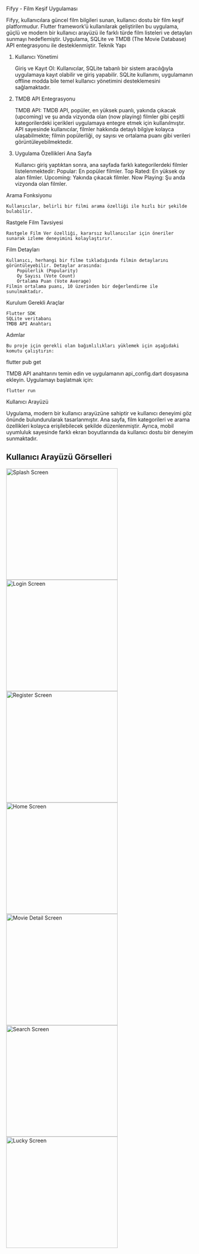 Fifyy - Film Keşif Uygulaması

Fifyy, kullanıcılara güncel film bilgileri sunan, kullanıcı dostu bir film keşif platformudur. Flutter framework’ü kullanılarak geliştirilen bu uygulama, güçlü ve modern bir kullanıcı arayüzü ile farklı türde film listeleri ve detayları sunmayı hedeflemiştir. Uygulama, SQLite ve TMDB (The Movie Database) API entegrasyonu ile desteklenmiştir.
Teknik Yapı
1. Kullanıcı Yönetimi

    Giriş ve Kayıt Ol:
        Kullanıcılar, SQLite tabanlı bir sistem aracılığıyla uygulamaya kayıt olabilir ve giriş yapabilir.
        SQLite kullanımı, uygulamanın offline modda bile temel kullanıcı yönetimini desteklemesini sağlamaktadır.

2. TMDB API Entegrasyonu

    TMDB API:
        TMDB API, popüler, en yüksek puanlı, yakında çıkacak (upcoming) ve şu anda vizyonda olan (now playing) filmler gibi çeşitli kategorilerdeki içerikleri uygulamaya entegre etmek için kullanılmıştır.
        API sayesinde kullanıcılar, filmler hakkında detaylı bilgiye kolayca ulaşabilmekte; filmin popülerliği, oy sayısı ve ortalama puanı gibi verileri görüntüleyebilmektedir.

3. Uygulama Özellikleri
Ana Sayfa

    Kullanıcı giriş yaptıktan sonra, ana sayfada farklı kategorilerdeki filmler listelenmektedir:
        Popular: En popüler filmler.
        Top Rated: En yüksek oy alan filmler.
        Upcoming: Yakında çıkacak filmler.
        Now Playing: Şu anda vizyonda olan filmler.

Arama Fonksiyonu

    Kullanıcılar, belirli bir filmi arama özelliği ile hızlı bir şekilde bulabilir.

Rastgele Film Tavsiyesi

    Rastgele Film Ver özelliği, kararsız kullanıcılar için öneriler sunarak izleme deneyimini kolaylaştırır.

Film Detayları

    Kullanıcı, herhangi bir filme tıkladığında filmin detaylarını görüntüleyebilir. Detaylar arasında:
        Popülerlik (Popularity)
        Oy Sayısı (Vote Count)
        Ortalama Puan (Vote Average)
    Filmin ortalama puanı, 10 üzerinden bir değerlendirme ile sunulmaktadır.

Kurulum
Gerekli Araçlar

    Flutter SDK
    SQLite veritabanı
    TMDB API Anahtarı

Adımlar

    Bu proje için gerekli olan bağımlılıkları yüklemek için aşağıdaki komutu çalıştırın:

flutter pub get

TMDB API anahtarını temin edin ve uygulamanın api_config.dart dosyasına ekleyin.
Uygulamayı başlatmak için:

    flutter run

Kullanıcı Arayüzü

Uygulama, modern bir kullanıcı arayüzüne sahiptir ve kullanıcı deneyimi göz önünde bulundurularak tasarlanmıştır. Ana sayfa, film kategorileri ve arama özellikleri kolayca erişilebilecek şekilde düzenlenmiştir. Ayrıca, mobil uyumluluk sayesinde farklı ekran boyutlarında da kullanıcı dostu bir deneyim sunmaktadır.

## Kullanıcı Arayüzü Görselleri


<img src="app_images/1.png" alt="Splash Screen" width="300">

<img src="app_images/2.png" alt="Login Screen" width="300">

<img src="app_images/3.png" alt="Register Screen" width="300">

<img src="app_images/4.png" alt="Home Screen" width="300">

<img src="app_images/5.png" alt="Movie Detail Screen" width="300">

<img src="app_images/6.png" alt="Search Screen" width="300">

<img src="app_images/7.png" alt="Lucky Screen" width="300">
